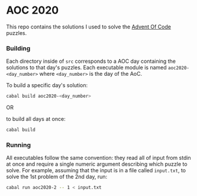 # AOC 2020

This repo contains the solutions I used to solve the [Advent Of Code](https://adventofcode.com/2020) puzzles.

### Building
Each directory inside of `src` corresponds to a AOC day containing the solutions to that day's puzzles.
Each executable module is named `aoc2020-<day_number>` where `<day_number>` is the day of the AoC.

To build a specific day's solution:

```sh
cabal build aoc2020-<day_number>
```

OR

to build all days at once:

```sh
cabal build
```

### Running

All executables follow the same convention: they read all of input from stdin at once and require a single numeric argument 
describing which puzzle to solve. For example, assuming that the input is in a file called `input.txt`, to solve the 
1st problem of the 2nd day, run:

```sh
cabal run aoc2020-2 -- 1 < input.txt
```
